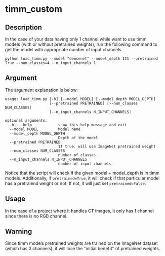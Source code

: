 # timm_custom

## Description

In the case of your data having only 1 channel while want to use timm models (with or without pretrained weights), run the following command to get the model with appropriate number of input channels.

`python load_timm.py --model "densenet" --model_depth 121 --pretrained True --num_classes=4 --n_input_channels 1`

## Argument

The argument explanation is below:

```
usage: load_timm.py [-h] [--model MODEL] [--model_depth MODEL_DEPTH]
                    [--pretrained PRETRAINED] [--num_classes NUM_CLASSES]
                    [--n_input_channels N_INPUT_CHANNELS]

optional arguments:
  -h, --help            show this help message and exit
  --model MODEL         Model name
  --model_depth MODEL_DEPTH
                        Depth of the model
  --pretrained PRETRAINED
                        If true, will use ImageNet pretrained weight
  --num_classes NUM_CLASSES
                        number of classes
  --n_input_channels N_INPUT_CHANNELS
                        number of input channels
```

Notice that the script will check if the given model + model_depth is in timm models. Additionally, if `pretrained=True`, it will check if that particular model has a pretraiend weight or not. If not, it will just set `pretrained=False`.

## Usage

In the case of a project where it handles CT images, it only has 1 channel since there is no RGB channel.

## Warning

Since timm models pretrained weights are trained on the ImageNet dataset (which has 3 channels), it will lose the "initial benefit" of pretrained weights.
